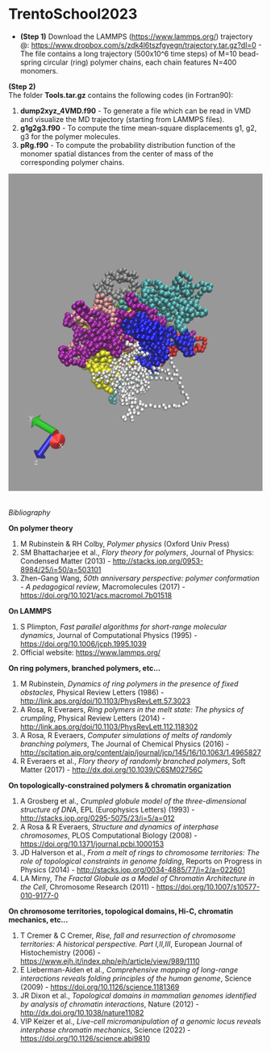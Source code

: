 # TrentoSchool2023

* **(Step 1)** Download the LAMMPS (https://www.lammps.org/) trajectory @: https://www.dropbox.com/s/zdk4l6tszfgyegn/trajectory.tar.gz?dl=0
               - The file contains a long trajectory (500x10^6 time steps) of M=10 bead-spring circular (ring) polymer chains, each chain features N=400 monomers.

**(Step 2)** \
The folder **Tools.tar.gz** contains the following codes (in Fortran90):
1. **dump2xyz_4VMD.f90** - To generate a file which can be read in VMD and visualize the MD trajectory (starting from LAMMPS files).
2. **g1g2g3.f90** - To compute the time mean-square displacements g1, g2, g3 for the polymer molecules.
3. **pRg.f90** - To compute the probability distribution function of the monomer spatial distances from the center of mass of the corresponding polymer chains.

![The file **vmdscene.png** features a single snapshot of the trajectory](https://github.com/anrosa76/TrentoSchool2023/blob/main/vmdscene.png)

\
*Bibliography*

**On polymer theory**
1. M Rubinstein & RH Colby, *Polymer physics* (Oxford Univ Press)
2. SM Bhattacharjee et al., *Flory theory for polymers*, Journal of Physics: Condensed Matter (2013) - http://stacks.iop.org/0953-8984/25/i=50/a=503101 
3. Zhen-Gang Wang, *50th anniversary perspective: polymer conformation - A pedagogical review*, Macromolecules (2017) - https://doi.org/10.1021/acs.macromol.7b01518

**On LAMMPS**
1. S Plimpton, *Fast parallel algorithms for short-range molecular dynamics*, Journal of Computational Physics (1995) - https://doi.org/10.1006/jcph.1995.1039
2. Official website: https://www.lammps.org/

**On ring polymers, branched polymers, etc...**
1. M Rubinstein, *Dynamics of ring polymers in the presence of fixed obstacles*, Physical Review Letters (1986) - http://link.aps.org/doi/10.1103/PhysRevLett.57.3023
2. A Rosa, R Everaers, *Ring polymers in the melt state: The physics of crumpling*, Physical Review Letters (2014) - http://link.aps.org/doi/10.1103/PhysRevLett.112.118302
3. A Rosa, R Everaers, *Computer simulations of melts of randomly branching polymers*, The Journal of Chemical Physics (2016) - http://scitation.aip.org/content/aip/journal/jcp/145/16/10.1063/1.4965827
4. R Everaers et al., *Flory theory of randomly branched polymers*, Soft Matter (2017) - http://dx.doi.org/10.1039/C6SM02756C

**On topologically-constrained polymers & chromatin organization**
1. A Grosberg et al., *Crumpled globule model of the three-dimensional structure of DNA*, EPL (Europhysics Letters) (1993) - http://stacks.iop.org/0295-5075/23/i=5/a=012
2. A Rosa & R Everaers, *Structure and dynamics of interphase chromosomes*, PLOS Computational Biology (2008) - https://doi.org/10.1371/journal.pcbi.1000153
3. JD Halverson et al., *From a melt of rings to chromosome territories: The role of topological constraints in genome folding*, Reports on Progress in Physics (2014) - http://stacks.iop.org/0034-4885/77/i=2/a=022601
4. LA Mirny, *The Fractal Globule as a Model of Chromatin Architecture in the Cell*, Chromosome Research (2011) - https://doi.org/10.1007/s10577-010-9177-0 

**On chromosome territories, topological domains, Hi-C, chromatin mechanics, etc...**
1. T Cremer & C Cremer, *Rise, fall and resurrection of chromosome territories: A historical perspective. Part I,II,III*, European Journal of Histochemistry (2006) - https://www.ejh.it/index.php/ejh/article/view/989/1110
2. E Lieberman-Aiden et al., *Comprehensive mapping of long-range interactions reveals folding principles of the human genome*, Science (2009) - https://doi.org/10.1126/science.1181369
3. JR Dixon et al., *Topological domains in mammalian genomes identified by analysis of chromatin interactions*, Nature (2012) - http://dx.doi.org/10.1038/nature11082
4. VIP Keizer et al., *Live-cell micromanipulation of a genomic locus reveals interphase chromatin mechanics*, Science (2022) - https://doi.org/10.1126/science.abi9810
